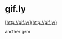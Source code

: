<!--
id: 1164819056
link: http://tumblr.atmos.org/post/1164819056/gif-ly
slug: gif-ly
date: Tue Sep 21 2010 19:11:39 GMT-0700 (PDT)
publish: 2010-09-021
tags: 
title: gif.ly
-->


gif.ly
======

[http://gif.ly/](http://gif.ly/)

another gem

